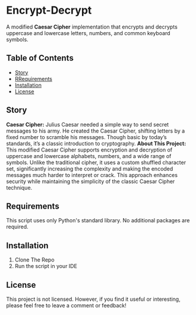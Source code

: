 # Encrypt-Decrypt
A modified **Caesar Cipher** implementation that encrypts and decrypts uppercase and lowercase letters, numbers, and common keyboard symbols.
## Table of Contents
- [Story](#Story)
- [RRequirements](#requirements)
- [Installation](#installation)
- [License](#license)

## Story
**Caesar Cipher:** Julius Caesar needed a simple way to send secret messages to his army. He created the Caesar Cipher, shifting letters by a fixed number to scramble his messages. Though basic by today’s standards, it’s a classic introduction to cryptography.
**About This Project:** This modified Caesar Cipher supports encryption and decryption of uppercase and lowercase alphabets, numbers, and a wide range of symbols. Unlike the traditional cipher, it uses a custom shuffled character set, significantly increasing the complexity and making the encoded messages much harder to interpret or crack. This approach enhances security while maintaining the simplicity of the classic Caesar Cipher technique.

## Requirements

This script uses only Python's standard library. No additional packages are required.
   
## Installation

1. Clone The Repo
2. Run the script in your IDE
   
## License

This project is not licensed. However, if you find it useful or interesting, please feel free to leave a comment or feedback!
